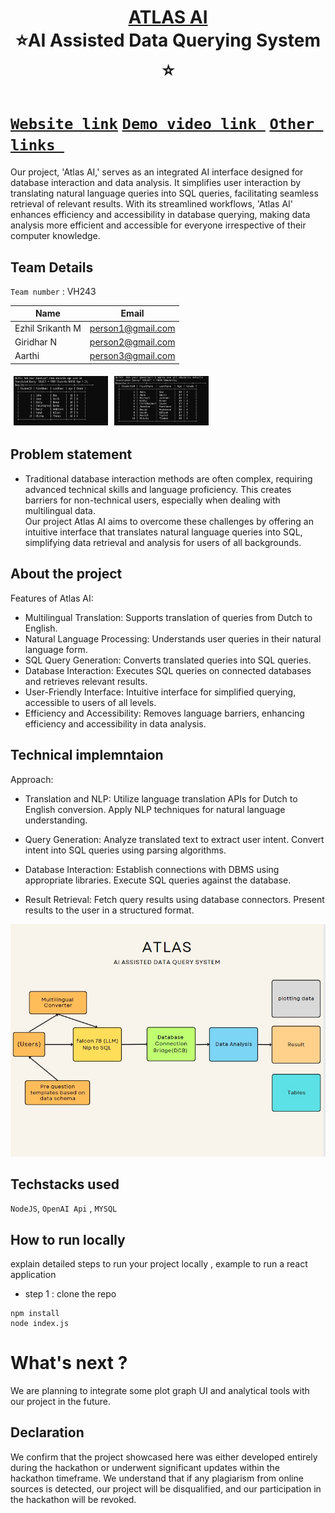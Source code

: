 <h1 align="center" style="border-bottom: none">
    <b>
        <a href="https://www.google.com"> ATLAS AI</a><br>
    </b>
⭐️AI Assisted Data Querying System ⭐️ <br>
</h1>

# [`Website link`](http://www.google.com)  [`Demo video link `](http://www.google.com) [`Other links `](http://www.google.com) 
Our project, 'Atlas AI,' serves as an integrated AI interface designed for database interaction and data analysis. It simplifies user interaction by translating natural language queries into SQL queries, facilitating seamless retrieval of relevant results. With its streamlined workflows, 'Atlas AI' enhances efficiency and accessibility in database querying, making data analysis more efficient and accessible for everyone irrespective of their computer knowledge.
## Team Details
`Team number` : VH243

| Name    | Email           |
|---------|-----------------|
| Ezhil Srikanth M | person1@gmail.com |
| Giridhar N | person2@gmail.com |
| Aarthi | person3@gmail.com |

<div style="display: flex; flex-wrap: wrap;">
    <img src="https://github.com/Srik307/Atlas-Vashisht_Hackathon/blob/main/ex1%20(1).png" alt="Image 1" style="width: 30%; margin: 5px;">
    <img src="https://github.com/Srik307/Atlas-Vashisht_Hackathon/blob/main/ex1%20(2).png" alt="Image 2" style="width: 30%; margin: 5px;">
</div>

## Problem statement 
- Traditional database interaction methods are often complex, requiring advanced technical skills and language proficiency. This creates barriers for non-technical users, especially when dealing with multilingual data.<br>
Our project Atlas AI aims to overcome these challenges by offering an intuitive interface that translates natural language queries into SQL, simplifying data retrieval and analysis for users of all backgrounds.

## About the project

Features of Atlas AI:

- Multilingual Translation: Supports translation of queries from Dutch to English.<br>
- Natural Language Processing: Understands user queries in their natural language form.<br>
- SQL Query Generation: Converts translated queries into SQL queries.<br>
- Database Interaction: Executes SQL queries on connected databases and retrieves relevant results.<br>
- User-Friendly Interface: Intuitive interface for simplified querying, accessible to users of all levels.<br>
- Efficiency and Accessibility: Removes language barriers, enhancing efficiency and accessibility in data analysis. <br>
## Technical implemntaion 

Approach:

- Translation and NLP:
Utilize language translation APIs for Dutch to English conversion.
Apply NLP techniques for natural language understanding.

- Query Generation:
Analyze translated text to extract user intent.
Convert intent into SQL queries using parsing algorithms.

- Database Interaction:
Establish connections with DBMS using appropriate libraries.
Execute SQL queries against the database.

- Result Retrieval:
Fetch query results using database connectors.
Present results to the user in a structured format.


![flowchart](https://github.com/Srik307/Atlas-Vashisht_Hackathon/blob/main/flowchart.jpg)

## Techstacks used 
`NodeJS`, `OpenAI Api` , `MYSQL`

## How to run locally 
explain detailed steps to run your project locally , example to run a react application 
- step 1 : clone the repo 
```
npm install
node index.js
```

# What's next ?
We are planning to integrate some plot graph UI and analytical tools with our project in the future.

## Declaration
We confirm that the project showcased here was either developed entirely during the hackathon or underwent significant updates within the hackathon timeframe. We understand that if any plagiarism from online sources is detected, our project will be disqualified, and our participation in the hackathon will be revoked.
